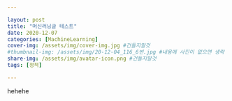 ```yaml
---

layout: post
title: "머신러닝글 테스트"
date: 2020-12-07
categories: [MachineLearning]
cover-img: /assets/img/cover-img.jpg #건들지말것
#thumbnail-img: /assets/img/20-12-04_116_6번.jpg #내용에 사진이 없으면 생략
share-img: /assets/img/avatar-icon.png #건들지말것
tags: [정적]

---
```



hehehe
